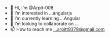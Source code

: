 - 👋 Hi, I’m @Arpit-008
- 👀 I’m interested in ...angularjs
- 🌱 I’m currently learning ...Angular
- 💞️ I’m looking to collaborate on ...
- 📫 How to reach me ...arpitt9378@gmail.com

<!---
Arpit-008/Arpit-008 is a ✨ special ✨ repository because its `README.md` (this file) appears on your GitHub profile.
You can click the Preview link to take a look at your changes.
--->
